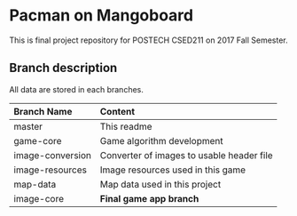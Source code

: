 # Pacman on Mangoboard

This is final project repository for POSTECH CSED211 on 2017 Fall Semester.

## Branch description

All data are stored in each branches.

|**Branch Name**|**Content**|
|:-------------|:---------|
|master|This readme|
|game-core|Game algorithm development|
|image-conversion|Converter of images to usable header file|
|image-resources|Image resources used in this game|
|map-data|Map data used in this project|
|image-core|**Final game app branch**|
